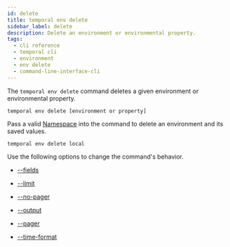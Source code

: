 ```yaml
---
id: delete
title: temporal env delete
sidebar_label: delete
description: Delete an environment or environmental property.
tags:
  - cli reference
  - temporal cli
  - environment
  - env delete
  - command-line-interface-cli
---
```


The `temporal env delete` command deletes a given environment or environmental property.

`temporal env delete [environment or property]`

Pass a valid [Namespace](/concepts/what-is-a-namespace) into the command to delete an environment and its saved values.

`temporal env delete local`

Use the following options to change the command's behavior.

- [--fields](/cli/cmd-options/fields)

- [--limit](/cli/cmd-options/limit)

- [--no-pager](/cli/cmd-options/no-pager)

- [--output](/cli/cmd-options/output)

- [--pager](/cli/cmd-options/pager)

- [--time-format](/cli/cmd-options/time-format)
